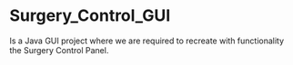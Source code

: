 # Surgery_Control_GUI
Is a Java GUI project where we are required to recreate with functionality the Surgery Control Panel.
